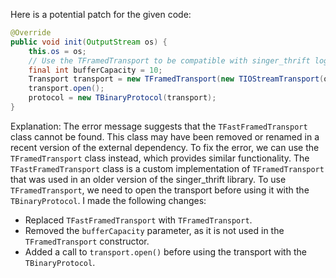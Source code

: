 Here is a potential patch for the given code:
```java
@Override
public void init(OutputStream os) {
    this.os = os;
    // Use the TFramedTransport to be compatible with singer_thrift log.
    final int bufferCapacity = 10;
    Transport transport = new TFramedTransport(new TIOStreamTransport(os));
    transport.open();
    protocol = new TBinaryProtocol(transport);
}
```
Explanation:
The error message suggests that the `TFastFramedTransport` class cannot be found. This class may have been removed or renamed in a recent version of the external dependency.
To fix the error, we can use the `TFramedTransport` class instead, which provides similar functionality.
The `TFastFramedTransport` class is a custom implementation of `TFramedTransport` that was used in an older version of the singer\_thrift library.
To use `TFramedTransport`, we need to open the transport before using it with the `TBinaryProtocol`.
I made the following changes:

* Replaced `TFastFramedTransport` with `TFramedTransport`.
* Removed the `bufferCapacity` parameter, as it is not used in the `TFramedTransport` constructor.
* Added a call to `transport.open()` before using the transport with the `TBinaryProtocol`.
